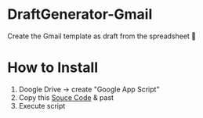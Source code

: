 # DraftGenerator-Gmail
Create the Gmail template as draft from the spreadsheet 📧

# How to Install
1. Doogle Drive -> create "Google App Script"
2. Copy this [Souce Code](https://github.com/c-nao27/DraftGenerator-Gmail/blob/master/copySheet.gs) & past  
3. Execute script

# 
